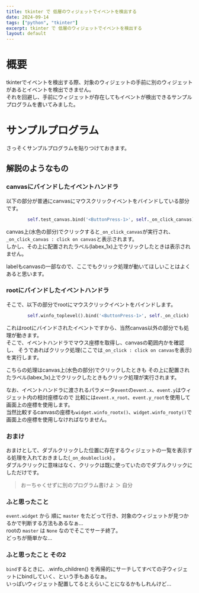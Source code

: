 ```yaml
---
title: tkinter で 低層のウィジェットでイベントを検出する
date: 2024-09-14
tags: ["python", "tkinter"]
excerpt: tkinter で 低層のウィジェットでイベントを検出する
layout: default
---
```


# 概要
tkinterでイベントを検出する際、対象のウィジェットの手前に別のウィジェットがあるとイベントを検出できません。  
それを回避し、手前にウィジェットが存在してもイベントが検出できるサンプルプログラムを書いてみました。  

# サンプルプログラム

さっそくサンプルプログラムを貼りつけておきます。  

<dev class="accordion_head"></dev>
<dev class="my-gist">
    <script src="https://gist.github.com/ippei8jp/59faf9f974e22d34a8e988954a32518b.js"></script>
</dev>

## 解説のようなもの

### canvasにバインドしたイベントハンドラ

以下の部分が普通にcanvasにマウスクリックイベントをバインドしている部分です。  
```python
        self.test_canvas.bind('<ButtonPress-1>', self._on_click_canvas)
```
canvas上(水色の部分)でクリックすると``_on_click_canvas``が実行され、
``_on_click_canvas : click on canvas``と表示されます。  
しかし、その上に配置されたラベル(labex_1x)上でクリックしたときは表示されません。  

labelもcanvasの一部なので、ここでもクリック処理が動いてほしいことはよくあると思います。  


### rootにバインドしたイベントハンドラ

そこで、以下の部分でrootにマウスクリックイベントをバインドします。  
```python
        self.winfo_toplevel().bind('<ButtonPress-1>', self._on_click)
```
これはrootにバインドされたイベントですから、当然canvas以外の部分でも処理が動きます。  
そこで、イベントハンドラでマウス座標を取得し、canvasの範囲内かを確認し、
そうであればクリック処理(ここでは``_on_click : click on canvas``を表示)を実行します。  

こちらの処理はcanvas上(水色の部分)でクリックしたときも
その上に配置されたラベル(labex_1x)上でクリックしたときもクリック処理が実行されます。  

なお、イベントハンドラに渡されるパラメータ``event``の``event.x``、``event.y``はウィジェット内の相対座標なので
比較には``event.x_root``、``event.y_root``を使用して画面上の座標を使用します。  
当然比較するcanvasの座標も``widget.winfo_rootx()``、``widget.winfo_rooty()``で画面上の座標を使用しなければなりません。  

### おまけ

おまけとして、ダブルクリックした位置に存在するウィジェットの一覧を表示する処理を入れておきました(``_on_doubleclick``) 。  
ダブルクリックに意味はなく、クリックは既に使っていたのでダブルクリックにしただけです。  

> おーちゃくせずに別のプログラム書けよ ＞ 自分

### ふと思ったこと
``event.widget`` から 順に ``master`` をたどって行き、対象のウィジェットが見つかるかで判断する方法もあるなぁ...  
rootの ``master`` は ``None`` なのでそこでサーチ終了。  
どっちが簡単かな...  

### ふと思ったこと その2
``bind``するときに、.winfo_children() を再帰的にサーチしてすべての子ウィジェットにbindしていく、という手もあるなぁ。  
いっぱいウィジェット配置してるとえらいことになるかもしれんけど...  


